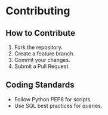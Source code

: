 # Contributing

## How to Contribute
1. Fork the repository.
2. Create a feature branch.
3. Commit your changes.
4. Submit a Pull Request.

## Coding Standards
- Follow Python PEP8 for scripts.
- Use SQL best practices for queries.
